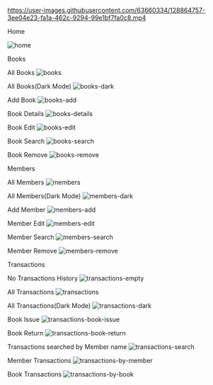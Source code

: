 https://user-images.githubusercontent.com/63660334/128864757-3ee04e23-fa1a-462c-9294-99e1bf7fa0c8.mp4

Home

![home](https://user-images.githubusercontent.com/63660334/128862878-f4ec3ddf-3355-4f56-9b5c-2162eccdd4f0.png)


Books

All Books
![books](https://user-images.githubusercontent.com/63660334/128862951-571dfb0c-ec37-4f7e-b27b-4269ecb88989.png)

All Books(Dark Mode)
![books-dark](https://user-images.githubusercontent.com/63660334/128863229-2eecf634-e64f-4961-b800-9377ef33e24d.png)

Add Book
![books-add](https://user-images.githubusercontent.com/63660334/128862990-efd7eb8a-3ce2-42f1-a9c4-35d756234282.png)

Book Details
![books-details](https://user-images.githubusercontent.com/63660334/128863029-63b4c2d5-8903-4409-a859-9950227f17c5.png)

Book Edit
![books-edit](https://user-images.githubusercontent.com/63660334/128863055-058dcc3c-0705-4317-8498-2e21551ed9e1.png)

Book Search
![books-search](https://user-images.githubusercontent.com/63660334/128863160-47da3ffb-368b-4b33-9d22-722a0a987733.png)

Book Remove
![books-remove](https://user-images.githubusercontent.com/63660334/128863112-c573fb59-dde7-4940-8f96-c3b725824e85.png)


Members

All Members
![members](https://user-images.githubusercontent.com/63660334/128863552-dda9730c-e0eb-4d4f-967e-eab2c784eb5c.png)

All Members(Dark Mode)
![members-dark](https://user-images.githubusercontent.com/63660334/128863572-734fed39-1d95-433b-9f36-50879b303e0b.png)

Add Member
![members-add](https://user-images.githubusercontent.com/63660334/128863601-ca1ffad2-ce3b-4c4d-b971-f6558cec8d57.png)

Member Edit
![members-edit](https://user-images.githubusercontent.com/63660334/128863615-3cc8cc7e-544e-4ce5-aa92-688f346bfc8c.png)

Member Search
![members-search](https://user-images.githubusercontent.com/63660334/128863629-70345bfe-c515-429f-85e8-79d9963b9725.png)

Member Remove
![members-remove](https://user-images.githubusercontent.com/63660334/128863642-70da87f6-fdbd-4f02-9a0c-aed3a33c4ca1.png)


Transactions

No Transactions History
![transactions-empty](https://user-images.githubusercontent.com/63660334/128864222-60beaece-edc7-497c-9ed8-e7ad761750e7.png)

All Transactions
![transactions](https://user-images.githubusercontent.com/63660334/128864263-843e2f5f-a45d-480b-9b9e-a74b933901a4.png)

All Transactions(Dark Mode)
![transactions-dark](https://user-images.githubusercontent.com/63660334/128864289-b23e673a-99a5-40da-87f7-4a51024b8a44.png)

Book Issue
![transactions-book-issue](https://user-images.githubusercontent.com/63660334/128864311-f78ad0cf-798a-45b9-acdc-4a99f51d701b.png)

Book Return
![transactions-book-return](https://user-images.githubusercontent.com/63660334/128864320-6a769f77-b6bd-4a12-865e-af8b5b056742.png)

Transactions searched by Member name
![transactions-search](https://user-images.githubusercontent.com/63660334/128864348-88bb7420-da6e-4062-801d-6dead92f9111.png)

Member Transactions
![transactions-by-member](https://user-images.githubusercontent.com/63660334/128864364-d6e01ffb-e50b-4e6e-b6d5-7c7fcbcdc643.png)

Book Transactions
![transactions-by-book](https://user-images.githubusercontent.com/63660334/128864387-bd0a40e2-f6c7-48d9-bda1-c31b4a9c501e.png)
